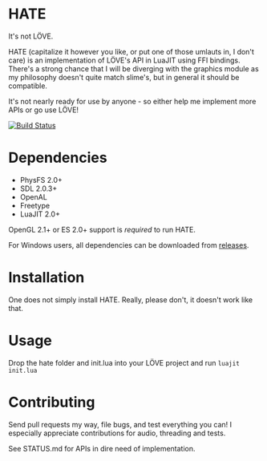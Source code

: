 # HATE

It's not LÖVE.

HATE (capitalize it however you like, or put one of those umlauts in, I don't care) is an implementation of LÖVE's API in LuaJIT using FFI bindings. There's a strong chance that I will be diverging with the graphics module as my philosophy doesn't quite match slime's, but in general it should be compatible.

It's not nearly ready for use by anyone - so either help me implement more APIs or go use LÖVE!

[![Build Status](https://travis-ci.org/excessive/hate.svg)](https://travis-ci.org/excessive/hate)

# Dependencies

* PhysFS 2.0+
* SDL 2.0.3+
* OpenAL
* Freetype
* LuaJIT 2.0+

OpenGL 2.1+ or ES 2.0+ support is *required* to run HATE.

For Windows users, all dependencies can be downloaded from [releases](https://github.com/excessive/hate/releases).

# Installation

One does not simply install HATE. Really, please don't, it doesn't work like that.

# Usage

Drop the hate folder and init.lua into your LÖVE project and run `luajit init.lua`

# Contributing

Send pull requests my way, file bugs, and test everything you can! I especially appreciate contributions for audio, threading and tests.

See STATUS.md for APIs in dire need of implementation.

